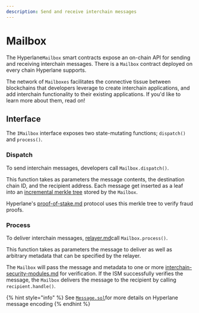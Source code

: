 ```yaml
---
description: Send and receive interchain messages
---
```


# Mailbox

The Hyperlane`Mailbox` smart contracts expose an on-chain API for sending and receiving interchain messages. There is a `Mailbox` contract deployed on every chain Hyperlane supports.

The network of `Mailboxes` facilitates the connective tissue between blockchains that developers leverage to create interchain applications, and add interchain functionality to their existing applications. If you'd like to learn more about them, read on!

<!-- INCLUDE diagrams/messaging-simple.md -->
<!-- END -->

## Interface

The `IMailbox` interface exposes two state-mutating functions; `dispatch()` and `process()`.

<!-- INCLUDE node_modules/@hyperlane-xyz/core/interfaces/IMailbox.sol -->
<!-- END -->

### Dispatch

To send interchain messages, developers call `Mailbox.dispatch()`.

This function takes as parameters the message contents, the destination chain ID, and the recipient address. Each message get inserted as a leaf into an [incremental merkle tree](https://medium.com/@josephdelong/ethereum-2-0-deposit-merkle-tree-13ec8404ca4f) stored by the `Mailbox`.

Hyperlane's [proof-of-stake.md](proof-of-stake.md "mention") protocol uses this merkle tree to verify fraud proofs.

### Process

To deliver interchain messages, [relayer.md](agents/relayer.md "mention")call `Mailbox.process()`.

This function takes as parameters the message to deliver as well as arbitrary metadata that can be specified by the relayer.

The `Mailbox` will pass the message and metadata to one or more [interchain-security-modules.md](sovereign-consensus/interchain-security-modules.md "mention") for verification. If the ISM successfully verifies the message, the `Mailbox` delivers the message to the recipient by calling `recipient.handle()`.

{% hint style="info" %}
See [`Message.sol`](https://github.com/hyperlane-xyz/hyperlane-monorepo/blob/main/solidity/contracts/libs/Message.sol)for more details on Hyperlane message encoding&#x20;
{% endhint %}
